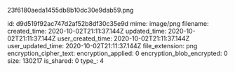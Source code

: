 23f6180aeda1455db8b10dc30e9dab59.png

id: d9d519f92ac747d2af52b8df30c35e9d
mime: image/png
filename: 
created_time: 2020-10-02T21:11:37.144Z
updated_time: 2020-10-02T21:11:37.144Z
user_created_time: 2020-10-02T21:11:37.144Z
user_updated_time: 2020-10-02T21:11:37.144Z
file_extension: png
encryption_cipher_text: 
encryption_applied: 0
encryption_blob_encrypted: 0
size: 130217
is_shared: 0
type_: 4